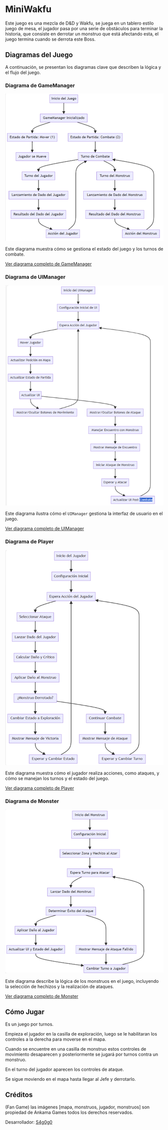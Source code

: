 # MiniWakfu

Este juego es una mezcla de D&D y Wakfu, se juega en un tablero estilo juego de mesa, el jugador 
pasa por una serie de obstáculos para terminar la historia, que consiste en derrotar un monstruo
que está afectando esta, el juego termina cuando se derrota este Boss.

## Diagramas del Juego

A continuación, se presentan los diagramas clave que describen la lógica y el flujo del juego.

### Diagrama de GameManager

![Diagrama de GameManager](GAMEMANAGER_FLOW.png)

Este diagrama muestra cómo se gestiona el estado del juego y los turnos de combate.

[Ver diagrama completo de GameManager](https://showme.redstarplugin.com/d/d:JK5fEj4T)

### Diagrama de UIManager

![Diagrama de UIManager](UIMANAGER_FLOW.png)

Este diagrama ilustra cómo el `UIManager` gestiona la interfaz de usuario en el juego.

[Ver diagrama completo de UIManager](https://showme.redstarplugin.com/d/d:KI1ZHab6)

### Diagrama de Player

![Diagrama de Player](PLAYER_FLOW.png)

Este diagrama muestra cómo el jugador realiza acciones, como ataques, y cómo se manejan los turnos y el estado del juego.

[Ver diagrama completo de Player](https://showme.redstarplugin.com/d/d:RxdmkYFi)

### Diagrama de Monster

![Diagrama de Monster](MONSTER_FLOW.png)

Este diagrama describe la lógica de los monstruos en el juego, incluyendo la selección de hechizos y la realización de ataques.

[Ver diagrama completo de Monster](https://showme.redstarplugin.com/d/d:7bGS1QfG)

## Cómo Jugar

Es un juego por turnos.

Empieza el jugador en la casilla de exploración, luego se le habilitaran los controles a la derecha para moverse en el mapa.

Cuando se encuentre en una casilla de monstruo estos controles de movimiento desaparecen y posteriormente se jugará por turnos contra un monstruo.

En el turno del jugador aparecen los controles de ataque.

Se sigue moviendo en el mapa hasta llegar al Jefe y derrotarlo.

## Créditos

(Fan Game) las imágenes [mapa, monstruos, jugador, monstruos] son propiedad de Ankama Games todos los derechos reservados.

Desarrollador: [S4g0g0](https://twitter.com/nosoy_hacker)
